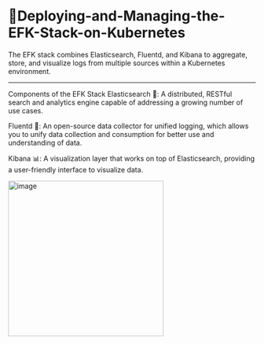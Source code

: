 # 🚀Deploying-and-Managing-the-EFK-Stack-on-Kubernetes
The EFK stack combines Elasticsearch, Fluentd, and Kibana to aggregate, store, and visualize logs from multiple sources within a Kubernetes environment.

***
Components of the EFK Stack
Elasticsearch 🔎: A distributed, RESTful search and analytics engine capable of addressing a growing number of use cases.

Fluentd 🚿: An open-source data collector for unified logging, which allows you to unify data collection and consumption for better use and understanding of data.

Kibana 📊: A visualization layer that works on top of Elasticsearch, providing a user-friendly interface to visualize data.

<img width="316" alt="image" src="https://github.com/user-attachments/assets/e9c86d08-af3d-45e1-9de5-fdd4067f3784" />

